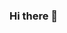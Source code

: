 ### Hi there 👋

<!--
**YunusOganPXL/YunusOganPXL** is a ✨ _special_ ✨ repository because its `README.md` (this file) appears on your GitHub profile.

Here are some ideas to get you started:

- 🔭 I’m currently working on getting my bachelors degree in computer science with a specialization in system and networkmanagement
- 🌱 I’m currently learning webdev, Linux, Cisco CCNA and more
- 👯 I’m looking to collaborate on anything
- 🤔 I’m looking for help with anything
- 💬 Ask me about anything
- 📫 How to reach me: DM me
